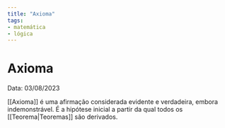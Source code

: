 ```yaml
---
title: "Axioma"
tags:
- matemática
- lógica
---
```

# Axioma

Data: 03/08/2023

[[Axioma]] é uma afirmação considerada evidente e verdadeira, embora indemonstrável.
É a hipótese inicial a partir da qual todos os [[Teorema|Teoremas]] são derivados.